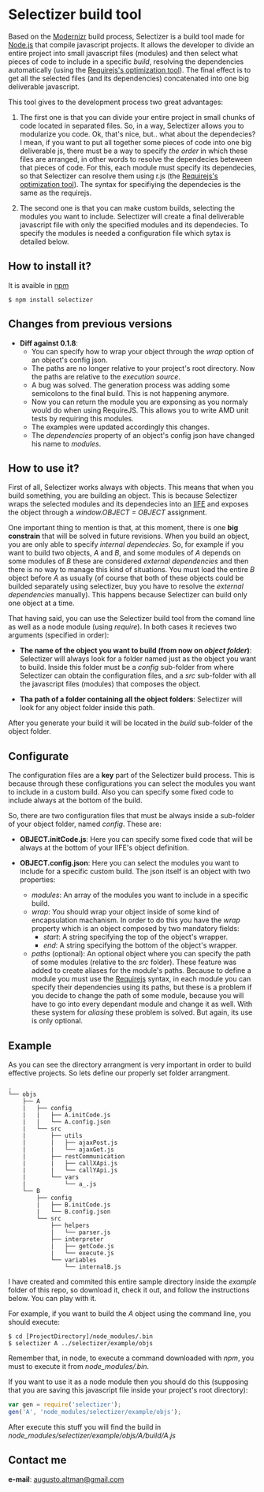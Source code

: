 Selectizer build tool
=============

Based on the [Modernizr](https://github.com/Modernizr/Modernizr) build process, Selectizer is a build tool made for [Node.js](http://nodejs.org/) that compile javascript projects. It allows the developer to divide an entire project into small javascript files (modules) and then select what pieces of code to include in a specific _build_, resolving the dependencies automatically (using the [Requirejs's optimization tool](http://requirejs.org/docs/optimization.html)). The final effect is to get all the selected files (and its dependencies) concatenated into one big deliverable javascript.

This tool gives to the development process two great advantages:

1. The first one is that you can divide your entire project in small chunks of code located in separated files. So, in a way, Selectizer allows you to modularize you code. Ok, that's nice, but.. what about the dependecies? I mean, if you want to put all together some pieces of code into one big deliverable js, there must be a way to specify _the order_ in which these files are arranged, in other words to resolve the dependecies beteween that pieces of code. For this, each module must specify its dependecies, so that Selectizer can resolve them using r.js (the [Requirejs's optimization tool](http://requirejs.org/docs/optimization.html)). The syntax for specifiying the dependecies is the same as the requirejs.

2. The second one is that you can make custom builds, selecting the modules you want to include. Selectizer will create a final deliverable javascript file with only the specified modules and its dependecies. To specify the modules is needed a configuration file which sytax is detailed below.

How to install it?
-------------

It is avaible in [npm](https://www.npmjs.org/package/selectizer)

```shell
$ npm install selectizer
```

Changes from previous versions
-------------
*   **Diff against 0.1.8**:
    *   You can specify how to wrap your object through the _wrap_ option of an object's config json.
    *   The paths are no longer relative to your project's root directory. Now the paths are relative to the _execution source_.
    *   A bug was solved. The generation process was adding some semicolons to the final build. This is not happening anymore.
    *   Now you can return the module you are exponsing as you normaly would do when using RequireJS. This allows you to write AMD unit tests by requiring this modules.
    *   The examples were updated accordingly this changes.
    *   The _dependencies_ property of an object's config json have changed his name to _modules_.

How to use it?
-------------

First of all, Selectizer works always with objects. This means that when you build something, you are building an object. This is because Selectizer wraps the selected modules and its dependecies into an [IIFE](http://benalman.com/news/2010/11/immediately-invoked-function-expression/) and exposes the object through a _window.OBJECT = OBJECT_ assignment.

One important thing to mention is that, at this moment, there is one **big constrain** that will be solved in future revisions. When you build an object, you are only able to specify _internal dependecies_. So, for example if you want to build two objects, _A_ and _B_, and some modules of _A_ depends on some modules of _B_ these are considered _external dependencies_ and then there is no way to manage this kind of situations. You must load the entire _B_ object before _A_ as usually (of course that both of these objects could be builded separately using selectizer, buy you have to resolve the _external dependencies_ manually). This happens because Selectizer can build only one object at a time.

That having said, you can use the Selectizer build tool from the comand line as well as a node module (using _require_). In both cases it recieves two arguments (specified in order):

*   **The name of the object you want to build (from now on _object folder_)**: Selectizer will always look for a folder named just as the object you want to build. Inside this folder must be a _config_ sub-folder from where Selectizer can obtain the configuration files, and a _src_ sub-folder with all the javascript files (modules) that composes the object.

*   **Tha path of a folder containing all the object folders**: Selectizer will look for any object folder inside this path.

After you generate your build it will be located in the _build_ sub-folder of the object folder.

Configurate
-------------

The configuration files are a **key** part of the Selectizer build process. This is because through these configurations you can select the modules you want to include in a custom build. Also you can specify some fixed code to include always at the bottom of the build.

So, there are two configuration files that must be always inside a sub-folder of your object folder, named _config_. These are:

*   **OBJECT.initCode.js**: Here you can specify some fixed code that will be always at the bottom of your IIFE's object definition.

*   **OBJECT.config.json**: Here you can select the modules you want to include for a specific custom build. The json itself is an object with two properties:
    *   _modules_: An array of the modules you want to include in a specific build.
    *   _wrap_: You should wrap your object inside of some kind of encapsulation machanism. In order to do this you have the _wrap_ property which is an object composed by two mandatory fields:
        *   _start_: A string specifying the top of the object's wrapper.
        *   _end_: A string specifying the bottom of the object's wrapper.
    *   _paths_ (optional): An optional object where you can specify the path of some modules (relative to the _src_ folder). These feature was added to create aliases for the module's paths. Because to define a module you must use the [Requirejs](http://requirejs.org/docs/api.html#define) syntax, in each module you can specify their dependencies using its paths, but these is a problem if you decide to change the path of some module, because you will have to go into every dependant module and change it as well. With these system for _aliasing_ these problem is solved. But again, its use is only optional.

Example
-------------

As you can see the directory arrangment is very important in order to build effective projects. So lets define our properly set folder arrangment.

    .
    └── objs
        ├── A
        |   ├── config
        |   |   ├── A.initCode.js
        |   |   └── A.config.json
        |   └── src
        |       ├── utils
        |       |   ├── ajaxPost.js
        |       |   └── ajaxGet.js
        |       ├── restCommunication
        |       |   ├── callXApi.js
        |       |   └── callYApi.js
        |       └── vars
        |           └── a_.js
        └── B
            ├── config
            |   ├── B.initCode.js
            |   └── B.config.json
            └── src
                ├── helpers
                |   └── parser.js
                ├── interpreter
                |   ├── getCode.js
                |   └── execute.js
                └── variables
                    └── internalB.js


I have created and commited this entire sample directory inside the _example_ folder of this repo, so download it, check it out, and follow the instructions below. You can play with it.

For example, if you want to build the _A_ object using the command line, you should execute:

```shell
$ cd [ProjectDirectory]/node_modules/.bin
$ selectizer A ../selectizer/example/objs
```

Remember that, in node, to execute a command downloaded with _npm_, you must to execute it from _node\_modules/.bin_.

If you want to use it as a node module then you should do this (supposing that you are saving this javascript file inside your project's root directory):

```JavaScript
var gen = require('selectizer');
gen('A', 'node_modules/selectizer/example/objs');
```

After execute this stuff you will find the build in _node_modules/selectizer/example/objs/A/build/A.js_

Contact me
-------------

**e-mail**: augusto.altman@gmail.com